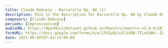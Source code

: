 ```yaml
---
title: Claude Debussy - Barcarolle Op. 60 (1)
description: This is the description for Barcarolle Op. 60 by Claude Debussy
composers: [Claude Debussy]
periods: [Impressionism]
audioURL: https://OpenMusicDataset.github.io/Maestro/maestro-v3.0.0/2015/MIDI-Unprocessed_R1_D1-1-8_mid--AUDIO-from_mp3_02_R1_2015_wav--3.midi
formURL: https://docs.google.com/forms/d/e/1FAIpQLScXl1X88-TTLnkSWb--Z8T_jrY411vvDJ6bVsUPr_KL2u4KLg/viewform
date: 2021-08-08T07:43:13-06:00
---
```

